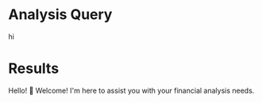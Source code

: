 # Analysis Query
hi

# Results
Hello! 👋 Welcome! I'm here to assist you with your financial analysis needs.
